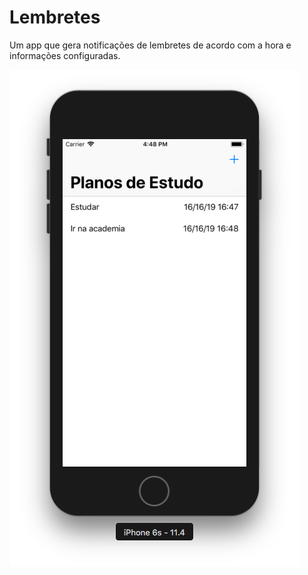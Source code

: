 # Lembretes
Um app que gera notificações de lembretes de acordo com a hora e informações configuradas.


![alt text](https://raw.githubusercontent.com/DenisJanoto/Lembretes/master/Images/Screen%201.png)
